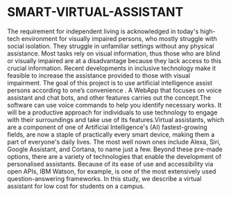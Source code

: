 # SMART-VIRTUAL-ASSISTANT

The requirement for independent living is 
acknowledged in today's high-tech 
environment for visually impaired persons, 
who mostly struggle with social isolation. They 
struggle in unfamiliar settings without any 
physical assistance. Most tasks rely on visual 
information, thus those who are blind or 
visually impaired are at a disadvantage 
because they lack access to this crucial 
information. Recent developments in inclusive 
technology make it feasible to increase the 
assistance provided to those with visual 
impairment. The goal of this project is to use 
artificial intelligence assist persons according
to one’s convenience . A WebApp that focuses 
on voice assistant and chat bots, and other 
features carries out the concept.The software 
can use voice commands to help you identify 
necessary works. It will be a productive 
approach for individuals to use technology to
engage with their surroundings and take use of 
its features.Virtual assistants, which are a 
component of one of Artificial Intelligence's 
(AI) fastest-growing fields, are now a staple of 
practically every smart device, making them a 
part of everyone's daily lives. The most well nown ones include Alexa, Siri, Google 
Assistant, and Cortana, to name just a few. 
Beyond these pre-made options, there are a 
variety of technologies that enable the 
development of personalised assistants. 
Because of its ease of use and accessibility via 
open APIs, IBM Watson, for example, is one of 
the most extensively used question-answering 
frameworks. In this study, we describe a 
virtual assistant for low cost for students on a 
campus.
